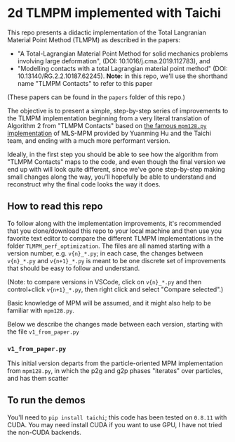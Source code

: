 # 2d TLMPM implemented with Taichi

This repo presents a didactic implementation of the Total Langranian Material Point Method (TLMPM) as described in the papers:

- "A Total-Lagrangian Material Point Method for solid mechanics problems
  involving large deformation", (DOI: 10.1016/j.cma.2019.112783), and
- "Modelling contacts with a total Lagrangian material point method" (DOI: 10.13140/RG.2.2.10187.62245). **Note:** in this repo, we'll use the shorthand name "TLMPM Contacts" to refer to this paper

(These papers can be found in the `papers` folder of this repo.)

The objective is to present a simple, step-by-step series of improvements to the TLMPM implementation beginning from a very literal translation of Algorithm 2 from "TLMPM Contacts" based on [the famous `mpm128.py` implementation](https://www.youtube.com/watch?v=9M18rc9-VWU) of MLS-MPM provided by Yuanming Hu and the Taichi team, and ending with a much more performant version.

Ideally, in the first step you should be able to see how the algorithm from "TLMPM Contacts" maps to the code, and even though the final version we end up with will look quite different, since we've gone step-by-step making small changes along the way, you'll hopefully be able to understand and reconstruct why the final code looks the way it does.

## How to read this repo

To follow along with the implementation improvements, it's recommended that you clone/download this repo to your local machine and then use you favorite text editor to compare the different TLMPM implementations in the folder `TLMPM_perf_optimization`. The files are all named starting with a version number, e.g. `v{n}_*.py`; in each case, the changes between `v{n}_*.py` and `v{n+1}_*.py` is meant to be one discrete set of improvements that should be easy to follow and understand.

(Note: to compare versions in VSCode, click on `v{n}_*.py` and then control+click `v{n+1}_*.py`, then right click and select "Compare selected".)

Basic knowledge of MPM will be assumed, and it might also help to be familiar with `mpm128.py`.

Below we describe the changes made between each version, starting with the file `v1_from_paper.py`

### `v1_from_paper.py`

This initial version departs from the particle-oriented MPM implementation from `mpm128.py`, in which the p2g and g2p phases "iterates" over particles, and has them scatter

## To run the demos

You'll need to `pip install taichi`; this code has been tested on `0.8.11` with CUDA. You may need install CUDA if you want to use GPU, I have not tried the non-CUDA backends.
